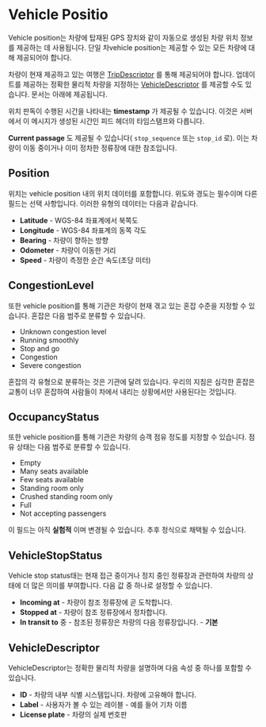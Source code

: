 # Vehicle Positio

Vehicle position는 차량에 탑재된 GPS 장치와 같이 자동으로 생성된 차량 위치 정보를 제공하는 데 사용됩니다. 단일 차vehicle position는 제공할 수 있는 모든 차량에 대해 제공되어야 합니다.

차량이 현재 제공하고 있는 여행은 [TripDescriptor](../reference.md#message-tripdescriptor) 를 통해 제공되어야 합니다. 업데이트를 제공하는 정확한 물리적 차량을 지정하는 [VehicleDescriptor](../reference.md#message-vehicledescriptor) 를 제공할 수도 있습니다. 문서는 아래에 제공됩니다.

위치 판독이 수행된 시간을 나타내는 **timestamp** 가 제공될 수 있습니다. 이것은 서버에서 이 메시지가 생성된 시간인 피드 헤더의 타임스탬프와 다릅니다.

**Current passage** 도 제공될 수 있습니다( `stop_sequence` 또는 `stop_id` 로). 이는 차량이 이동 중이거나 이미 정차한 정류장에 대한 참조입니다.

## Position

위치는 vehicle position 내의 위치 데이터를 포함합니다. 위도와 경도는 필수이며 다른 필드는 선택 사항입니다. 이러한 유형의 데이터는 다음과 같습니다.

*   **Latitude** - WGS-84 좌표계에서 북쪽도
*   **Longitude** - WGS-84 좌표계의 동쪽 각도
*   **Bearing** - 차량이 향하는 방향
*   **Odometer** - 차량이 이동한 거리
*   **Speed** - 차량이 측정한 순간 속도(초당 미터)

## CongestionLevel

또한 vehicle position를 통해 기관은 차량이 현재 겪고 있는 혼잡 수준을 지정할 수 있습니다. 혼잡은 다음 범주로 분류할 수 있습니다.

*   Unknown congestion level
*   Running smoothly
*   Stop and go
*   Congestion
*   Severe congestion

혼잡의 각 유형으로 분류하는 것은 기관에 달려 있습니다. 우리의 지침은 심각한 혼잡은 교통이 너무 혼잡하여 사람들이 차에서 내리는 상황에서만 사용된다는 것입니다.

## OccupancyStatus

또한 vehicle position를 통해 기관은 차량의 승객 점유 정도를 지정할 수 있습니다. 점유 상태는 다음 범주로 분류할 수 있습니다.

*   Empty
*   Many seats available
*   Few seats available
*   Standing room only
*   Crushed standing room only
*   Full
*   Not accepting passengers

이 필드는 아직 **실험적** 이며 변경될 수 있습니다. 추후 정식으로 채택될 수 있습니다.

## VehicleStopStatus

Vehicle stop status태는 현재 접근 중이거나 정지 중인 정류장과 관련하여 차량의 상태에 더 많은 의미를 부여합니다. 다음 값 중 하나로 설정할 수 있습니다.

*   **Incoming at** - 차량이 참조 정류장에 곧 도착합니다.
*   **Stopped at** - 차량이 참조 정류장에서 정차합니다.
*   **In transit to** 중 - 참조된 정류장은 차량의 다음 정류장입니다. - **기본**

## VehicleDescriptor

VehicleDescriptor는 정확한 물리적 차량을 설명하며 다음 속성 중 하나를 포함할 수 있습니다.

*   **ID** - 차량의 내부 식별 시스템입니다. 차량에 고유해야 합니다.
*   **Label** - 사용자가 볼 수 있는 레이블 - 예를 들어 기차 이름
*   **License plate** - 차량의 실제 번호판
